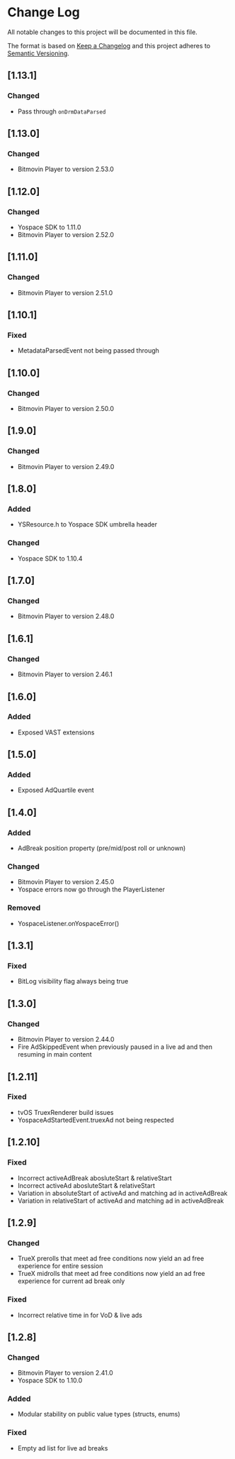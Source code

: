 # Change Log
All notable changes to this project will be documented in this file.

The format is based on [Keep a Changelog](http://keepachangelog.com/)
and this project adheres to [Semantic Versioning](http://semver.org/).

## [1.13.1]

### Changed
- Pass through `onDrmDataParsed`

## [1.13.0]

### Changed
- Bitmovin Player to version 2.53.0 

## [1.12.0]

### Changed
- Yospace SDK to 1.11.0
- Bitmovin Player to version 2.52.0 

## [1.11.0]

### Changed
- Bitmovin Player to version 2.51.0 

## [1.10.1]

### Fixed
- MetadataParsedEvent not being passed through 

## [1.10.0]

### Changed
- Bitmovin Player to version 2.50.0 

## [1.9.0]

### Changed
- Bitmovin Player to version 2.49.0 

## [1.8.0]

### Added
- YSResource.h to Yospace SDK umbrella header

### Changed
- Yospace SDK to 1.10.4

## [1.7.0]

### Changed
- Bitmovin Player to version 2.48.0 

## [1.6.1]

### Changed
- Bitmovin Player to version 2.46.1 

## [1.6.0]

### Added
- Exposed VAST extensions

## [1.5.0]

### Added
- Exposed AdQuartile event

## [1.4.0]

### Added
- AdBreak position property (pre/mid/post roll or unknown)

### Changed
- Bitmovin Player to version 2.45.0 
- Yospace errors now go through the PlayerListener

### Removed
- YospaceListener.onYospaceError()

## [1.3.1]

### Fixed
- BitLog visibility flag always being true

## [1.3.0]

### Changed
- Bitmovin Player to version 2.44.0 
- Fire AdSkippedEvent when previously paused in a live ad and then resuming in main content

## [1.2.11]

### Fixed
- tvOS TruexRenderer build issues 
- YospaceAdStartedEvent.truexAd not being respected

## [1.2.10]

### Fixed
- Incorrect activeAdBreak abosluteStart & relativeStart
- Incorrect activeAd abosluteStart & relativeStart
- Variation in absoluteStart of activeAd and matching ad in activeAdBreak
- Variation in relativeStart of activeAd and matching ad in activeAdBreak

## [1.2.9]

### Changed
- TrueX prerolls that meet ad free conditions now yield an ad free experience for entire session
- TrueX midrolls that meet ad free conditions now yield an ad free experience for current ad break only

### Fixed
- Incorrect relative time in for VoD & live ads

## [1.2.8]

### Changed
- Bitmovin Player to version 2.41.0 
- Yospace SDK to 1.10.0

### Added
- Modular stability on public value types (structs, enums)

### Fixed
- Empty ad list for live ad breaks

